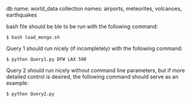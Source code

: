 db name: world_data
collection names: airports, meteorites, volcanoes, earthquakes

bash file should be ble to be run with the following command:
    
    $ bash load_mongo.sh
    
Query 1 should run nicely (if incompletely) with the following command:
    
    $ python Query1.py DFW LAX 500
    
Query 2 should run nicely without command line parameters, but if more detailed control is desired, the following command should serve as an example:

    $ python Query2.py 
